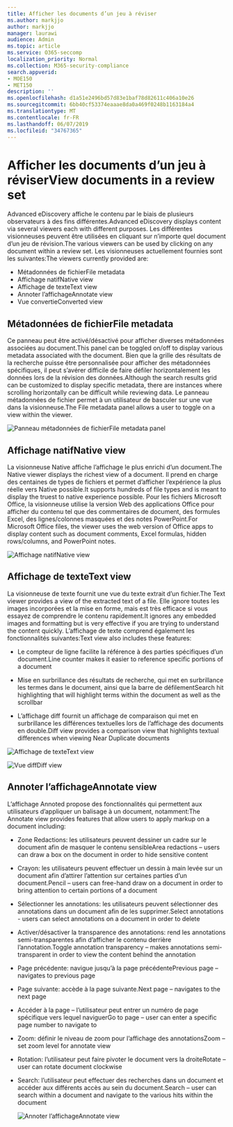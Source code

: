 ```yaml
---
title: Afficher les documents d’un jeu à réviser
ms.author: markjjo
author: markjjo
manager: laurawi
audience: Admin
ms.topic: article
ms.service: O365-seccomp
localization_priority: Normal
ms.collection: M365-security-compliance
search.appverid:
- MOE150
- MET150
description: ''
ms.openlocfilehash: d1a51e2496bd57d83e1baf78d82611c406a10e26
ms.sourcegitcommit: 6bb40cf53374eaaae8da0a469f0248b1163184a4
ms.translationtype: MT
ms.contentlocale: fr-FR
ms.lasthandoff: 06/07/2019
ms.locfileid: "34767365"
---
```

# <a name="view-documents-in-a-review-set"></a><span data-ttu-id="107dd-102">Afficher les documents d’un jeu à réviser</span><span class="sxs-lookup"><span data-stu-id="107dd-102">View documents in a review set</span></span>

<span data-ttu-id="107dd-103">Advanced eDiscovery affiche le contenu par le biais de plusieurs observateurs à des fins différentes.</span><span class="sxs-lookup"><span data-stu-id="107dd-103">Advanced eDiscovery displays content via several viewers each with different purposes.</span></span> <span data-ttu-id="107dd-104">Les différentes visionneuses peuvent être utilisées en cliquant sur n’importe quel document d’un jeu de révision.</span><span class="sxs-lookup"><span data-stu-id="107dd-104">The various viewers can be used by clicking on any document within a review set.</span></span> <span data-ttu-id="107dd-105">Les visionneuses actuellement fournies sont les suivantes:</span><span class="sxs-lookup"><span data-stu-id="107dd-105">The viewers currently provided are:</span></span>

- <span data-ttu-id="107dd-106">Métadonnées de fichier</span><span class="sxs-lookup"><span data-stu-id="107dd-106">File metadata</span></span>
- <span data-ttu-id="107dd-107">Affichage natif</span><span class="sxs-lookup"><span data-stu-id="107dd-107">Native view</span></span>
- <span data-ttu-id="107dd-108">Affichage de texte</span><span class="sxs-lookup"><span data-stu-id="107dd-108">Text view</span></span>
- <span data-ttu-id="107dd-109">Annoter l’affichage</span><span class="sxs-lookup"><span data-stu-id="107dd-109">Annotate view</span></span>
- <span data-ttu-id="107dd-110">Vue convertie</span><span class="sxs-lookup"><span data-stu-id="107dd-110">Converted view</span></span>

## <a name="file-metadata"></a><span data-ttu-id="107dd-111">Métadonnées de fichier</span><span class="sxs-lookup"><span data-stu-id="107dd-111">File metadata</span></span>

<span data-ttu-id="107dd-112">Ce panneau peut être activé/désactivé pour afficher diverses métadonnées associées au document.</span><span class="sxs-lookup"><span data-stu-id="107dd-112">This panel can be toggled on/off to display various metadata associated with the document.</span></span> <span data-ttu-id="107dd-113">Bien que la grille des résultats de la recherche puisse être personnalisée pour afficher des métadonnées spécifiques, il peut s’avérer difficile de faire défiler horizontalement les données lors de la révision des données.</span><span class="sxs-lookup"><span data-stu-id="107dd-113">Although the search results grid can be customized to display specific metadata, there are instances where scrolling horizontally can be difficult while reviewing data.</span></span> <span data-ttu-id="107dd-114">Le panneau métadonnées de fichier permet à un utilisateur de basculer sur une vue dans la visionneuse.</span><span class="sxs-lookup"><span data-stu-id="107dd-114">The File metadata panel allows a user to toggle on a view within the viewer.</span></span>

![<span data-ttu-id="107dd-115">Panneau métadonnées de fichier</span><span class="sxs-lookup"><span data-stu-id="107dd-115">File metadata panel</span></span>
](../media/Reviewimage2.png)

## <a name="native-view"></a><span data-ttu-id="107dd-116">Affichage natif</span><span class="sxs-lookup"><span data-stu-id="107dd-116">Native view</span></span>

<span data-ttu-id="107dd-117">La visionneuse Native affiche l’affichage le plus enrichi d’un document.</span><span class="sxs-lookup"><span data-stu-id="107dd-117">The Native viewer displays the richest view of a document.</span></span> <span data-ttu-id="107dd-118">Il prend en charge des centaines de types de fichiers et permet d’afficher l’expérience la plus réelle vers Native possible.</span><span class="sxs-lookup"><span data-stu-id="107dd-118">It supports hundreds of file types and is meant to display the truest to native experience possible.</span></span> <span data-ttu-id="107dd-119">Pour les fichiers Microsoft Office, la visionneuse utilise la version Web des applications Office pour afficher du contenu tel que des commentaires de document, des formules Excel, des lignes/colonnes masquées et des notes PowerPoint.</span><span class="sxs-lookup"><span data-stu-id="107dd-119">For Microsoft Office files, the viewer uses the web version of Office apps to display content such as document comments, Excel formulas, hidden rows/columns, and PowerPoint notes.</span></span>

![<span data-ttu-id="107dd-120">Affichage natif</span><span class="sxs-lookup"><span data-stu-id="107dd-120">Native view</span></span>
](../media/Reviewimage3.png)

## <a name="text-view"></a><span data-ttu-id="107dd-121">Affichage de texte</span><span class="sxs-lookup"><span data-stu-id="107dd-121">Text view</span></span>

<span data-ttu-id="107dd-122">La visionneuse de texte fournit une vue du texte extrait d’un fichier.</span><span class="sxs-lookup"><span data-stu-id="107dd-122">The Text viewer provides a view of the extracted text of a file.</span></span> <span data-ttu-id="107dd-123">Elle ignore toutes les images incorporées et la mise en forme, mais est très efficace si vous essayez de comprendre le contenu rapidement.</span><span class="sxs-lookup"><span data-stu-id="107dd-123">It ignores any embedded images and formatting but is very effective if you are trying to understand the content quickly.</span></span> <span data-ttu-id="107dd-124">L’affichage de texte comprend également les fonctionnalités suivantes:</span><span class="sxs-lookup"><span data-stu-id="107dd-124">Text view also includes these features:</span></span>

  - <span data-ttu-id="107dd-125">Le compteur de ligne facilite la référence à des parties spécifiques d’un document.</span><span class="sxs-lookup"><span data-stu-id="107dd-125">Line counter makes it easier to reference specific portions of a document</span></span>

  - <span data-ttu-id="107dd-126">Mise en surbrillance des résultats de recherche, qui met en surbrillance les termes dans le document, ainsi que la barre de défilement</span><span class="sxs-lookup"><span data-stu-id="107dd-126">Search hit highlighting that will highlight terms within the document as well as the scrollbar</span></span>

  - <span data-ttu-id="107dd-127">L’affichage diff fournit un affichage de comparaison qui met en surbrillance les différences textuelles lors de l’affichage des documents en double.</span><span class="sxs-lookup"><span data-stu-id="107dd-127">Diff view provides a comparison view that highlights textual differences when viewing Near Duplicate documents</span></span>

![<span data-ttu-id="107dd-128">Affichage de texte</span><span class="sxs-lookup"><span data-stu-id="107dd-128">Text view</span></span>
](../media/Reviewimage4.png)

![<span data-ttu-id="107dd-129">Vue diff</span><span class="sxs-lookup"><span data-stu-id="107dd-129">Diff view</span></span>
](../media/Reviewimage5.png)

## <a name="annotate-view"></a><span data-ttu-id="107dd-130">Annoter l’affichage</span><span class="sxs-lookup"><span data-stu-id="107dd-130">Annotate view</span></span>

<span data-ttu-id="107dd-131">L’affichage Annoted propose des fonctionnalités qui permettent aux utilisateurs d’appliquer un balisage à un document, notamment:</span><span class="sxs-lookup"><span data-stu-id="107dd-131">The Annotate view provides features that allow users to apply markup on a document including:</span></span>

  - <span data-ttu-id="107dd-132">Zone Redactions: les utilisateurs peuvent dessiner un cadre sur le document afin de masquer le contenu sensible</span><span class="sxs-lookup"><span data-stu-id="107dd-132">Area redactions – users can draw a box on the document in order to hide sensitive content</span></span>

  - <span data-ttu-id="107dd-133">Crayon: les utilisateurs peuvent effectuer un dessin à main levée sur un document afin d’attirer l’attention sur certaines parties d’un document.</span><span class="sxs-lookup"><span data-stu-id="107dd-133">Pencil – users can free-hand draw on a document in order to bring attention to certain portions of a document</span></span>

  - <span data-ttu-id="107dd-134">Sélectionner les annotations: les utilisateurs peuvent sélectionner des annotations dans un document afin de les supprimer.</span><span class="sxs-lookup"><span data-stu-id="107dd-134">Select annotations - users can select annotations on a document in order to delete</span></span>

  - <span data-ttu-id="107dd-135">Activer/désactiver la transparence des annotations: rend les annotations semi-transparentes afin d’afficher le contenu derrière l’annotation.</span><span class="sxs-lookup"><span data-stu-id="107dd-135">Toggle annotation transparency – makes annotations semi-transparent in order to view the content behind the annotation</span></span>

  - <span data-ttu-id="107dd-136">Page précédente: navigue jusqu’à la page précédente</span><span class="sxs-lookup"><span data-stu-id="107dd-136">Previous page – navigates to previous page</span></span>

  - <span data-ttu-id="107dd-137">Page suivante: accède à la page suivante.</span><span class="sxs-lookup"><span data-stu-id="107dd-137">Next page – navigates to the next page</span></span>

  - <span data-ttu-id="107dd-138">Accéder à la page – l’utilisateur peut entrer un numéro de page spécifique vers lequel naviguer</span><span class="sxs-lookup"><span data-stu-id="107dd-138">Go to page – user can enter a specific page number to navigate to</span></span>

  - <span data-ttu-id="107dd-139">Zoom: définir le niveau de zoom pour l’affichage des annotations</span><span class="sxs-lookup"><span data-stu-id="107dd-139">Zoom – set zoom level for annotate view</span></span>

  - <span data-ttu-id="107dd-140">Rotation: l’utilisateur peut faire pivoter le document vers la droite</span><span class="sxs-lookup"><span data-stu-id="107dd-140">Rotate – user can rotate document clockwise</span></span>

  - <span data-ttu-id="107dd-141">Search: l’utilisateur peut effectuer des recherches dans un document et accéder aux différents accès au sein du document.</span><span class="sxs-lookup"><span data-stu-id="107dd-141">Search – user can search within a document and navigate to the various hits within the document</span></span>
    
    ![<span data-ttu-id="107dd-142">Annoter l’affichage</span><span class="sxs-lookup"><span data-stu-id="107dd-142">Annotate view</span></span>
    ](../media/Reviewimage1.png)